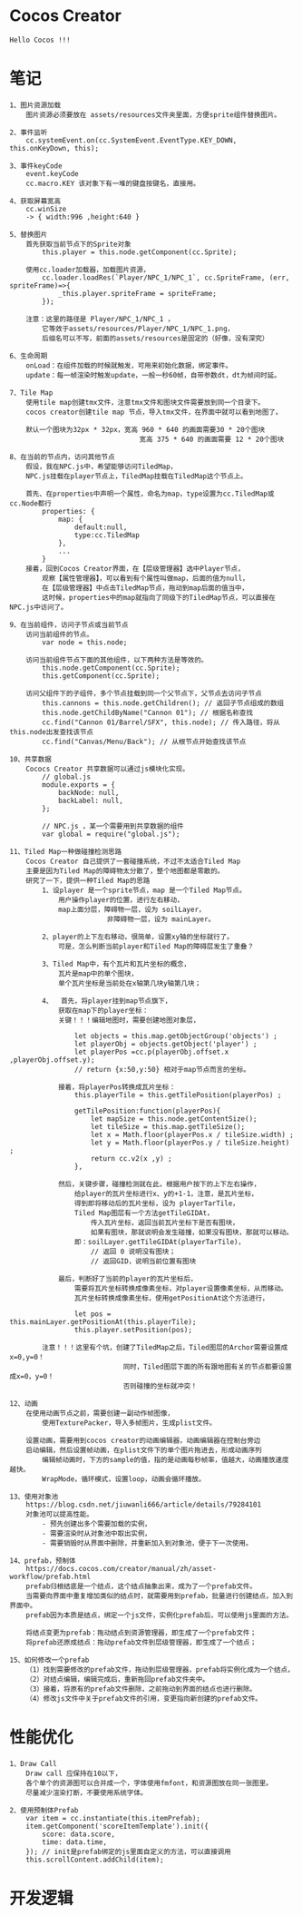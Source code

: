 # Cocos Creator

    Hello Cocos !!!

# 笔记

    1、图片资源加载
        图片资源必须要放在 assets/resources文件夹里面，方便sprite组件替换图片。

    2、事件监听
        cc.systemEvent.on(cc.SystemEvent.EventType.KEY_DOWN, this.onKeyDown, this);

    3、事件keyCode
        event.keyCode
        cc.macro.KEY 该对象下有一堆的键盘按键名，直接用。

    4、获取屏幕宽高
        cc.winSize
        -> { width:996 ,height:640 }

    5、替换图片
        首先获取当前节点下的Sprite对象
            this.player = this.node.getComponent(cc.Sprite);

        使用cc.loader加载器，加载图片资源，
            cc.loader.loadRes(`Player/NPC_1/NPC_1`, cc.SpriteFrame, (err, spriteFrame)=>{
                _this.player.spriteFrame = spriteFrame;
            });

        注意：这里的路径是 Player/NPC_1/NPC_1 ，
            它等效于assets/resources/Player/NPC_1/NPC_1.png，
            后缀名可以不写，前面的assets/resources是固定的（好像，没有深究）

    6、生命周期
        onLoad：在组件加载的时候就触发，可用来初始化数据，绑定事件。
        update：每一帧渲染时触发update，一般一秒60帧，自带参数dt，dt为帧间时延。

    7、Tile Map
        使用tile map创建tmx文件，注意tmx文件和图块文件需要放到同一个目录下。
        cocos creator创建tile map 节点，导入tmx文件，在界面中就可以看到地图了。

        默认一个图块为32px * 32px，宽高 960 * 640 的画面需要30 * 20个图块
                                    宽高 375 * 640 的画面需要 12 * 20个图块

    8、在当前的节点内，访问其他节点
        假设，我在NPC.js中，希望能够访问TiledMap，
        NPC.js挂载在player节点上，TiledMap挂载在TiledMap这个节点上。

        首先、在properties中声明一个属性，命名为map，type设置为cc.TiledMap或cc.Node都行
            properties: {
                map: {
                    default:null,
                    type:cc.TiledMap
                },
                ...
            }
        接着，回到Cocos Creator界面，在【层级管理器】选中Player节点，
            观察【属性管理器】，可以看到有个属性叫做map，后面的值为null，
            在【层级管理器】中点击TiledMap节点，拖动到map后面的值当中，
            这时候，properties中的map就指向了同级下的TiledMap节点，可以直接在NPC.js中访问了。

    9、在当前组件，访问子节点或当前节点
        访问当前组件的节点。
            var node = this.node;

        访问当前组件节点下面的其他组件，以下两种方法是等效的。
            this.node.getComponent(cc.Sprite);
            this.getComponent(cc.Sprite);

        访问父组件下的子组件，多个节点挂载到同一个父节点下，父节点去访问子节点
            this.cannons = this.node.getChildren(); // 返回子节点组成的数组
            this.node.getChildByName("Cannon 01"); // 根据名称查找
            cc.find("Cannon 01/Barrel/SFX", this.node); // 传入路径，将从this.node出发查找该节点
            cc.find("Canvas/Menu/Back"); // 从根节点开始查找该节点

    10、共享数据
        Cococs Creator 共享数据可以通过js模块化实现。
            // global.js
            module.exports = {
                backNode: null,
                backLabel: null,
            };

            // NPC.js ，某一个需要用到共享数据的组件
            var global = require("global.js");

    11、Tiled Map一种做碰撞检测思路
        Cocos Creator 自己提供了一套碰撞系统，不过不太适合Tiled Map
        主要是因为Tiled Map的障碍物太分散了，整个地图都是零散的。
        研究了一下，提供一种Tiled Map的思路
            1、设player 是一个sprite节点，map 是一个Tiled Map节点。
                用户操作player的位置，进行左右移动，
                map上面分层，障碍物一层，设为 soilLayer，
                            非障碍物一层，设为 mainLayer。

            2、player的上下左右移动，很简单，设置xy轴的坐标就行了。
                可是，怎么判断当前player和Tiled Map的障碍层发生了重叠？

            3、Tiled Map中，有个瓦片和瓦片坐标的概念，
                瓦片是map中的单个图块，
                单个瓦片坐标是当前处在x轴第几块y轴第几块；

            4、  首先，将player挂到map节点旗下，
                获取在map下的player坐标：
                关键！！！编辑地图时，需要创建地图对象层，

                    let objects = this.map.getObjectGroup('objects') ;
                    let playerObj = objects.getObject('player') ;
                    let playerPos =cc.p(playerObj.offset.x ,playerObj.offset.y);
                    // return {x:50,y:50} 相对于map节点而言的坐标。

                接着，将playerPos转换成瓦片坐标：
                    this.playerTile = this.getTilePosition(playerPos) ;

                    getTilePosition:function(playerPos){
                        let mapSize = this.node.getContentSize();
                        let tileSize = this.map.getTileSize();
                        let x = Math.floor(playerPos.x / tileSize.width) ;
                        let y = Math.floor(playerPos.y / tileSize.height) ;
                        return cc.v2(x ,y) ;
                    },

                然后，关键步骤，碰撞检测就在此，根据用户按下的上下左右操作，
                    给player的瓦片坐标进行x、y的+1-1，注意，是瓦片坐标，
                    得到即将移动后的瓦片坐标，设为 playerTarTile，
                    Tiled Map图层有一个方法getTileGIDAt，
                        传入瓦片坐标，返回当前瓦片坐标下是否有图块，
                        如果有图块，那就说明会发生碰撞，如果没有图块，那就可以移动。
                    即：soilLayer.getTileGIDAt(playerTarTile)，
                        // 返回 0 说明没有图块；
                        // 返回GID，说明当前位置有图块

                最后，判断好了当前的player的瓦片坐标后，
                    需要将瓦片坐标转换成像素坐标，对player设置像素坐标，从而移动。
                    瓦片坐标转换成像素坐标，使用getPositionAt这个方法进行，

                    let pos = this.mainLayer.getPositionAt(this.playerTile);
                    this.player.setPosition(pos);

            注意！！！这里有个坑，创建了TiledMap之后，Tiled图层的Archor需要设置成x=0,y=0！
                                同时，Tiled图层下面的所有跟地图有关的节点都要设置成x=0，y=0！
                                否则碰撞的坐标就冲突！

    12、动画
        在使用动画节点之前，需要创建一副动作帧图像，
            使用TexturePacker，导入多帧图片，生成plist文件。

        设置动画，需要用到cocos creator的动画编辑器，动画编辑器在控制台旁边
        启动编辑，然后设置帧动画，在plist文件下的单个图片拖进去，形成动画序列
            编辑帧动画时，下方的sample的值，指的是动画每秒帧率，值越大，动画播放速度越快。
            WrapMode，循环模式，设置loop，动画会循环播放。

    13、使用对象池
        https://blog.csdn.net/jiuwanli666/article/details/79284101
        对象池可以提高性能。
            - 预先创建出多个需要加载的实例，
            - 需要渲染时从对象池中取出实例，
            - 需要销毁时从界面中删除，并重新加入到对象池，便于下一次使用。

    14、prefab，预制体
        https://docs.cocos.com/creator/manual/zh/asset-workflow/prefab.html
        prefab归根结底是一个结点，这个结点抽象出来，成为了一个prefab文件。
        当需要向界面中重复增加类似的结点时，就需要用到prefab，批量进行创建结点，加入到界面中。
        prefab因为本质是结点，绑定一个js文件，实例化prefab后，可以使用js里面的方法。

        将结点变更为prefab：拖动结点到资源管理器，即生成了一个prefab文件；
        将prefab还原成结点：拖动prefab文件到层级管理器，即生成了一个结点；

    15、如何修改一个prefab
        （1）找到需要修改的prefab文件，拖动到层级管理器，prefab将实例化成为一个结点，
        （2）对结点编辑，编辑完成后，重新拖回prefab文件夹中。
        （3）接着，将原有的prefab文件删除，之前拖动到界面的结点也进行删除。
        （4）修改js文件中关于prefab文件的引用，变更指向新创建的prefab文件。

# 性能优化

    1、Draw Call 
        Draw call 应保持在10以下，
        各个单个的资源图可以合并成一个，字体使用fmfont，和资源图放在同一张图里。
        尽量减少渲染打断，不要使用系统字体。

    2、使用预制体Prefab
        var item = cc.instantiate(this.itemPrefab);
        item.getComponent('scoreItemTemplate').init({
            score: data.score,
            time: data.time,
        }); // init是prefab绑定的js里面自定义的方法，可以直接调用
        this.scrollContent.addChild(item);

# 开发逻辑

    
